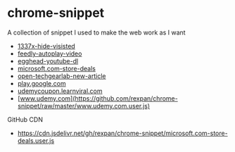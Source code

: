 # chrome-snippet

A collection of snippet I used to make the web work as I want

- [1337x-hide-visisted](https://github.com/rexpan/chrome-snippet/raw/master/1337x-hide-visisted.user.js)
- [feedly-autoplay-video](https://github.com/rexpan/chrome-snippet/raw/master/auto-play-video.user.js)
- [egghead-youtube-dl](https://github.com/rexpan/chrome-snippet/raw/master/auto-play-video.user.js)
- [microsoft.com-store-deals](https://github.com/rexpan/chrome-snippet/raw/master/microsoft.com-store-deals.user.js)
- [open-techgearlab-new-article](https://github.com/rexpan/chrome-snippet/raw/master/open-techgearlab-new-article.user.js)
- [play.google.com](https://github.com/rexpan/chrome-snippet/raw/master/play.google.com.user.js)
- [udemycoupon.learnviral.com](https://github.com/rexpan/chrome-snippet/raw/master/udemycoupon.learnviral.com.user.js)
- [www.udemy.com](https://github.com/rexpan/chrome-snippet/raw/master/www.udemy.com.user.js)

GitHub CDN

- https://cdn.jsdelivr.net/gh/rexpan/chrome-snippet/microsoft.com-store-deals.user.js

